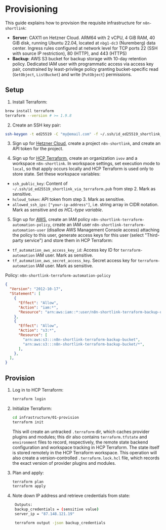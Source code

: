 # Provisioning

This guide explains how to provision the requisite infrastructure for `n8n-shortlink`:

- **Server**: CAX11 on Hetzner Cloud. ARM64 with 2 vCPU, 4 GiB RAM, 40 GiB disk, running Ubuntu 22.04, located at `nbg1-dc3` (Nuremberg) data center. Ingress rules configured at network level for TCP ports 22 (SSH with source IP restriction), 80 (HTTP), and 443 (HTTPS)
- **Backup**: AWS S3 bucket for backup storage with 10-day retention policy. Dedicated IAM user with programmatic access via access key pair, constrained by least-privilege policy granting bucket-specific read (`GetObject`, `ListBucket`) and write (`PutObject`) permissions.

## Setup

1. Install Terraform:

```sh
brew install terraform
terraform --version # >= 1.9.8
```

2. Create an SSH key pair:

```sh
ssh-keygen -t ed25519 -C "my@email.com" -f ~/.ssh/id_ed25519_shortlink_via_terraform
```

3. Sign up for [Hetzner Cloud](https://www.hetzner.com/cloud/), create a project `n8n-shortlink`, and create an API token for the project.

4. Sign up for [HCP Terraform](https://www.hashicorp.com/products/terraform), create an organization `ivov` and a workspace `n8n-shortlink`. In workspace settings, set execution mode to `local`, so that apply occurs locally and HCP Terraform is used only to store state. Set these workspace variables:

- `ssh_public_key`: Content of `~/.ssh/id_ed25519_shortlink_via_terraform.pub` from step 2. Mark as sensitive.
- `hcloud_token`: API token from step 3. Mark as sensitive.
- `allowed_ssh_ips`: `["your-ip-address"]`, i.e. string array in CIDR notation. Mark as sensitive and _as HCL-type variable_.

5. Sign up for [AWS](https://aws.amazon.com/console/), create an IAM policy `n8n-shortlink-terraform-automation-policy`, create an IAM user `n8n-shortlink-terraform-automation-user` (disallow AWS Management Console access) attaching the policy to this user, generate access keys for this user (select "Third-party service") and store them in HCP Terraform:

- `tf_automation_aws_access_key_id`: Access key ID for `terraform-automation` IAM user. Mark as sensitive.
- `tf_automation_aws_secret_access_key`. Secret access key for `terraform-automation` IAM user. Mark as sensitive.

Policy: `n8n-shortlink-terraform-automation-policy`

```json
{
  "Version": "2012-10-17",
  "Statement": [
    {
      "Effect": "Allow",
      "Action": "iam:*",
      "Resource": "arn:aws:iam::*:user/n8n-shortlink-terraform-backup-user",
    },
    {
      "Effect": "Allow",
      "Action": "s3:*",
      "Resource": [
        "arn:aws:s3:::n8n-shortlink-terraform-backup-bucket",
        "arn:aws:s3:::n8n-shortlink-terraform-backup-bucket/*",
      ],
    },
  ],
}
```

## Provision

1. Log in to HCP Terraform:

   ```sh
   terraform login
   ```

2. Initialize Terraform:

   ```sh
   cd infrastructure/01-provision
   terraform init
   ```

   This will create an untracked `.terraform` dir, which caches provider plugins and modules; this dir also contains `terraform.tfstate` and `environment` files to record, respectively, the remote state backend configuration and workspace tracking in HCP Terraform. The state itself is stored remotely in the HCP Terraform workspace. This operation will also create a version-controlled `.terraform.lock.hcl` file, which records the exact version of provider plugins and modules.

3. Plan and apply:

   ```sh
   terraform plan
   terraform apply
   ```

4. Note down IP address and retrieve credentials from state:

   ```sh
    Outputs:
    backup_credentials = (sensitive value)
    server_ip = "87.148.121.19"

    terraform output -json backup_credentials
   ```

